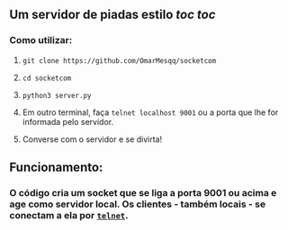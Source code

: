 ## Um servidor de piadas estilo *toc toc* 

### Como utilizar:
1)  `git clone https://github.com/OmarMesqq/socketcom` 

2) `cd socketcom` 

3) `python3 server.py` 

4) Em outro terminal, faça `telnet localhost 9001` ou a porta que lhe for informada pelo servidor.

5) Converse com o servidor e se divirta!

## Funcionamento: 
### O código cria um socket que se liga a porta 9001 ou acima e age como servidor local. Os clientes - também locais - se conectam a ela por [`telnet`](https://en.wikipedia.org/wiki/Telnet).
